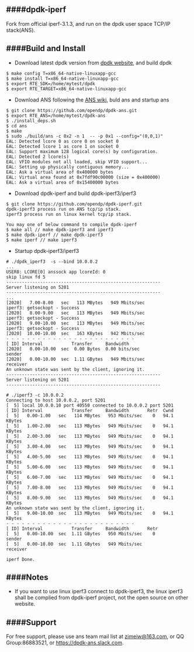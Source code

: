 ####dpdk-iperf
--------------
Fork from official iperf-3.1.3, and run on the dpdk user space TCP/IP stack(ANS).

####Build and Install
--------------
*  Download latest dpdk version from [dpdk website](http://dpdk.org/), and build dpdk
```
$ make config T=x86_64-native-linuxapp-gcc
$ make install T=x86_64-native-linuxapp-gcc
$ export RTE_SDK=/home/mytest/dpdk
$ export RTE_TARGET=x86_64-native-linuxapp-gcc
```
*  Download ANS following the [ANS wiki](https://github.com/opendp/dpdk-ans/wiki/Compile-APP-with-ans), buld ans and startup ans
```
$ git clone https://github.com/opendp/dpdk-ans.git
$ export RTE_ANS=/home/mytest/dpdk-ans
$ ./install_deps.sh
$ cd ans
$ make
$ sudo ./build/ans -c 0x2 -n 1  -- -p 0x1 --config="(0,0,1)"
EAL: Detected lcore 0 as core 0 on socket 0
EAL: Detected lcore 1 as core 1 on socket 0
EAL: Support maximum 128 logical core(s) by configuration.
EAL: Detected 2 lcore(s)
EAL: VFIO modules not all loaded, skip VFIO support...
EAL: Setting up physically contiguous memory...
EAL: Ask a virtual area of 0x400000 bytes
EAL: Virtual area found at 0x7fdf90c00000 (size = 0x400000)
EAL: Ask a virtual area of 0x15400000 bytes
```
*  Download dpdk-iperf and build dpdk-iperf3/iperf3
```
$ git clone https://github.com/opendp/dpdk-iperf.git
dpdk-iperf3 process run on ANS tcp/ip stack.
iperf3 process run on linux kernel tcp/ip stack.

You may one of below command to compile dpdk-iperf
$ make all // make dpdk-iperf3 and iperf3
$ make dpdk-iperf // make dpdk-iperf3 
$ make iperf // make iperf3

```

*  Startup dpdk-iperf3/iperf3
```
# ./dpdk_iperf3  -s --bind 10.0.0.2
...
USER8: LCORE[0] anssock app lcoreId: 0
skip linux fd 5
-----------------------------------------------------------
Server listening on 5201
-----------------------------------------------------------
...
[2020]   7.00-8.00   sec   113 MBytes   949 Mbits/sec
iperf3: getsockopt - Success
[2020]   8.00-9.00   sec   113 MBytes   949 Mbits/sec
iperf3: getsockopt - Success
[2020]   9.00-10.00  sec   113 MBytes   949 Mbits/sec
iperf3: getsockopt - Success
[2020]  10.00-10.00  sec   163 KBytes   942 Mbits/sec
- - - - - - - - - - - - - - - - - - - - - - - - -
[ ID] Interval           Transfer     Bandwidth
[2020]   0.00-10.00  sec  0.00 Bytes  0.00 bits/sec                  sender
[2020]   0.00-10.00  sec  1.11 GBytes   949 Mbits/sec                receiver
An unknown state was sent by the client, ignoring it.
-----------------------------------------------------------
Server listening on 5201
-----------------------------------------------------------

# ./iperf3 -c 10.0.0.2
Connecting to host 10.0.0.2, port 5201
[  5] local 10.0.0.10 port 40550 connected to 10.0.0.2 port 5201
[ ID] Interval           Transfer     Bandwidth       Retr  Cwnd
[  5]   0.00-1.00   sec   114 MBytes   953 Mbits/sec    0   94.1 KBytes
[  5]   1.00-2.00   sec   113 MBytes   949 Mbits/sec    0   94.1 KBytes
[  5]   2.00-3.00   sec   113 MBytes   949 Mbits/sec    0   94.1 KBytes
[  5]   3.00-4.00   sec   113 MBytes   949 Mbits/sec    0   94.1 KBytes
[  5]   4.00-5.00   sec   113 MBytes   949 Mbits/sec    0   94.1 KBytes
[  5]   5.00-6.00   sec   113 MBytes   949 Mbits/sec    0   94.1 KBytes
[  5]   6.00-7.00   sec   113 MBytes   949 Mbits/sec    0   94.1 KBytes
[  5]   7.00-8.00   sec   113 MBytes   949 Mbits/sec    0   94.1 KBytes
[  5]   8.00-9.00   sec   113 MBytes   949 Mbits/sec    0   94.1 KBytes
An unknown state was sent by the client, ignoring it.
[  5]   9.00-10.00  sec   113 MBytes   949 Mbits/sec    0   94.1 KBytes
- - - - - - - - - - - - - - - - - - - - - - - - -
[ ID] Interval           Transfer     Bandwidth       Retr
[  5]   0.00-10.00  sec  1.11 GBytes   950 Mbits/sec    0             sender
[  5]   0.00-10.00  sec  1.11 GBytes   949 Mbits/sec                  receiver

iperf Done.

```
####Notes
-------
- If you want to use linux iperf3 connect to dpdk-iperf3, the linux iperf3 shall be complied from dpdk-iperf project, not the open source on other website.

####Support
-------
For free support, please use ans team mail list at zimeiw@163.com, or QQ Group:86883521, or https://dpdk-ans.slack.com.

